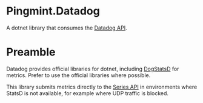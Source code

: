# Pingmint.Datadog

A dotnet library that consumes the [Datadog API](https://docs.datadoghq.com/api/latest).

# Preamble

Datadog provides official libraries for dotnet, including [DogStatsD](https://github.com/DataDog/dogstatsd-csharp-client) for metrics. Prefer to use the official libraries where possible.

This library submits metrics directly to the [Series API](https://docs.datadoghq.com/api/latest/metrics/#submit-metrics) in environments where StatsD is not available, for example where UDP traffic is blocked.
